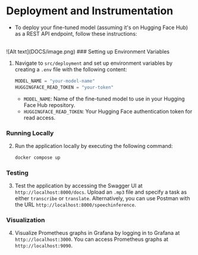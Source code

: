 # Deployment and Instrumentation

- To deploy your fine-tuned model (assuming it's on Hugging Face Hub) as a REST API endpoint, follow these instructions:
<br>
![Alt text](DOCS/image.png)
### Setting up Environment Variables

1. Navigate to `src/deployment` and set up environment variables by creating a `.env` file with the following content:
 
    ```python
    MODEL_NAME = "your-model-name"
    HUGGINGFACE_READ_TOKEN = "your-token"
    ```

   - `MODEL_NAME`: Name of the fine-tuned model to use in your Hugging Face Hub repository.
   - `HUGGINGFACE_READ_TOKEN`: Your Hugging Face authentication token for read access.

### Running Locally

2. Run the application locally by executing the following command:

    ```bash
    docker compose up
    ```

### Testing

3. Test the application by accessing the Swagger UI at `http://localhost:8000/docs`. Upload an `.mp3` file and specify a task as either `transcribe` or `translate`. Alternatively, you can use Postman with the URL `http://localhost:8000/speechinference`.

### Visualization

4. Visualize Prometheus graphs in Grafana by logging in to Grafana at `http://localhost:3000`. You can access Prometheus graphs at `http://localhost:9090`.

